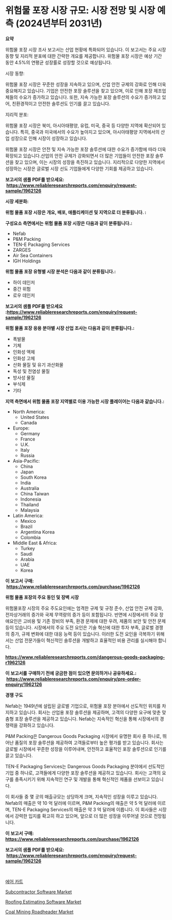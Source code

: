 <p><h1>위험물 포장 시장 규모: 시장 전망 및 시장 예측 (2024년부터 2031년)</h1></p><p><strong>요약</strong></p>
<p><p>위험물 포장 시장 조사 보고서는 산업 현황에 특화되어 있습니다. 이 보고서는 주요 시장 동향 및 지리적 분포에 대한 간략한 개요를 제공합니다. 위험물 포장 시장은 예상 기간 동안 4.5%의 연평균 성장률로 성장할 것으로 예상됩니다.</p><p>시장 동향:</p><p>위험물 포장 시장은 꾸준한 성장을 지속하고 있으며, 산업 안전 규제의 강화로 인해 더욱 중요해지고 있습니다. 기업은 안전한 포장 솔루션을 찾고 있으며, 이로 인해 포장 제조업체들의 수요가 증가하고 있습니다. 또한, 지속 가능한 포장 솔루션의 수요가 증가하고 있어, 친환경적이고 안전한 솔루션도 인기를 끌고 있습니다.</p><p>지리적 분포:</p><p>위험물 포장 시장은 북미, 아시아태평양, 유럽, 미국, 중국 등 다양한 지역에 확산되어 있습니다. 특히, 중국과 미국에서의 수요가 높아지고 있으며, 아시아태평양 지역에서의 산업 성장으로 인해 시장이 성장하고 있습니다.</p><p>위험물 포장 시장은 안전 및 지속 가능한 포장 솔루션에 대한 수요가 증가함에 따라 더욱 확장되고 있습니다.산업의 안전 규제가 강화되면서 더 많은 기업들이 안전한 포장 솔루션을 찾고 있으며, 이는 시장의 성장을 촉진하고 있습니다. 지리적으로 다양한 지역에서 성장하는 시장은 글로벌 시장 선도 기업들에게 다양한 기회를 제공하고 있습니다.</p></p>
<p><strong>보고서의 샘플 PDF를 받으세요: &nbsp;<a href="https://www.reliableresearchreports.com/enquiry/request-sample/1962126">https://www.reliableresearchreports.com/enquiry/request-sample/1962126</a></strong></p>
<p><strong>시장 세분화:</strong></p>
<p><strong> 위험 물품 포장 시장은 개요, 배포, 애플리케이션 및 지역으로 더 분류됩니다. :</strong></p>
<p><strong>구성요소 측면에서는 위험 물품 포장 시장은 다음과 같이 분류됩니다.:</strong></p>
<p><ul><li>Nefab</li><li>P&M Packing</li><li>TEN-E Packaging Services</li><li>ZARGES</li><li>Air Sea Containers</li><li>IGH Holdings</li></ul></p>
<p><strong> 위험 물품 포장 유형별 시장 분석은 다음과 같이 분류됩니다.:</strong></p>
<p><ul><li>하이 데인저</li><li>중간 위험</li><li>로우 데인저</li></ul></p>
<p><strong>보고서의 샘플 PDF를 받으세요 :<a href="https://www.reliableresearchreports.com/enquiry/request-sample/1962126">https://www.reliableresearchreports.com/enquiry/request-sample/1962126</a></strong></p>
<p><strong> 위험 물품 포장 응용 분야별 시장 산업 조사는 다음과 같이 분류됩니다.:</strong></p>
<p><ul><li>폭발물</li><li>기체</li><li>인화성 액체</li><li>인화성 고체</li><li>산화 물질 및 유기 과산화물</li><li>독성 및 전염성 물질</li><li>방사성 물질</li><li>부식제</li><li>기타</li></ul></p>
<p><strong>지역 측면에서 위험 물품 포장 지역별로 이용 가능한 시장 플레이어는 다음과 같습니다.:</strong></p>
<p><ul>
    <li>
        North America:
        <ul>
            <li>United States</li>
            <li>Canada</li>
        </ul>
    </li>
    <li>
        Europe:
        <ul>
            <li>Germany</li>
            <li>France</li>
            <li>U.K.</li>
            <li>Italy</li>
            <li>Russia</li>
        </ul>
    </li>
    <li>
        Asia-Pacific:
        <ul>
            <li>China</li>
            <li>Japan</li>
            <li>South Korea</li>
            <li>India</li>
            <li>Australia</li>
            <li>China Taiwan</li>
            <li>Indonesia</li>
            <li>Thailand</li>
            <li>Malaysia</li>
        </ul>
    </li>
    <li>
        Latin America:
        <ul>
            <li>Mexico</li>
            <li>Brazil</li>
            <li>Argentina Korea</li>
            <li>Colombia</li>
        </ul>
    </li>
    <li>
        Middle East & Africa:
        <ul>
            <li>Turkey</li>
            <li>Saudi</li>
            <li>Arabia</li>
            <li>UAE</li>
            <li>Korea</li>
        </ul>
    </li>
    </ul></p>
<p><strong>이 보고서 구매: &nbsp;<a href="https://www.reliableresearchreports.com/purchase/1962126">https://www.reliableresearchreports.com/purchase/1962126</a></strong></p>
<p><strong>위험 물품 포장의 주요 동인 및 장벽 시장</strong></p>
<p><p>위험물포장 시장의 주요 주도요인에는 엄격한 규제 및 규정 준수, 산업 안전 규제 강화, 전자상거래의 증가와 국제 무역량의 증가 등이 포함됩니다. 반면에 시장에서의 주요 장애요인은 고비용 및 기존 장비의 부족, 환경 문제에 대한 우려, 제품의 보안 및 안전 문제 등이 있습니다. 시장에서의 주요 도전 요인은 기술 혁신에 대한 투자 부족, 글로벌 경쟁의 증가, 규제 변화에 대한 대응 능력 등이 있습니다. 이러한 도전 요인을 극복하기 위해서는 산업 전문가들이 혁신적인 솔루션을 개발하고 효율적인 비용 관리를 실시해야 합니다.</p></p>
<p><strong><a href="https://www.reliableresearchreports.com/dangerous-goods-packaging-r1962126">https://www.reliableresearchreports.com/dangerous-goods-packaging-r1962126</a></strong></p>
<p><strong>이 보고서를 구매하기 전에 궁금한 점이 있으면 문의하거나 공유하세요.: &nbsp;<a href="https://www.reliableresearchreports.com/enquiry/pre-order-enquiry/1962126">https://www.reliableresearchreports.com/enquiry/pre-order-enquiry/1962126</a></strong></p>
<p><strong>경쟁 구도</strong></p>
<p><p>Nefab는 1949년에 설립된 글로벌 기업으로, 위험물 포장 분야에서 선도적인 위치를 차지하고 있습니다. 회사는 산업용 포장 솔루션을 제공하며, 고객의 다양한 요구에 맞춘 맞춤형 포장 솔루션을 제공하고 있습니다. Nefab는 지속적인 혁신을 통해 시장에서의 경쟁력을 강화하고 있습니다.</p><p>P&M Packing은 Dangerous Goods Packaging 시장에서 유명한 회사 중 하나로, 뛰어난 품질의 포장 솔루션을 제공하여 고객들로부터 높은 평가를 받고 있습니다. 회사는 글로벌 시장에서 꾸준한 성장을 이루어내며, 안전하고 효율적인 포장 솔루션으로 인기를 끌고 있습니다.</p><p>TEN-E Packaging Services는 Dangerous Goods Packaging 분야에서 선도적인 기업 중 하나로, 고객들에게 다양한 포장 솔루션을 제공하고 있습니다. 회사는 고객의 요구를 충족시키기 위해 지속적인 연구 및 개발을 통해 혁신적인 제품을 선보이고 있습니다.</p><p>이 회사들 중 몇 곳의 매출규모는 상당하게 크며, 지속적인 성장을 이루고 있습니다. Nefab의 매출은 약 10 억 달러에 이르며, P&M Packing의 매출은 약 5 억 달러에 이르며, TEN-E Packaging Services의 매출은 약 3 억 달러에 이릅니다. 이 회사들은 시장에서 강력한 입지를 확고히 하고 있으며, 앞으로 더 많은 성장을 이루어낼 것으로 전망됩니다.</p></p>
<p><strong>이 보고서 구매: &nbsp; <a href="https://www.reliableresearchreports.com/purchase/1962126">https://www.reliableresearchreports.com/purchase/1962126</a></strong></p>
<p><strong>보고서의 샘플 PDF를 받으세요: &nbsp;<a href="https://www.reliableresearchreports.com/enquiry/request-sample/1962126">https://www.reliableresearchreports.com/enquiry/request-sample/1962126</a></strong><strong></strong></p>
<p>&nbsp;</p>
<p><p><a href="https://medium.com/@beaublock13/%EB%B9%84%ED%96%89-%EC%B9%B4%ED%8A%B8-%EC%8B%9C%EC%9E%A5-%EB%B6%84%EC%84%9D-cagr-%EC%8B%9C%EC%9E%A5-%EC%84%B8%EB%B6%84%ED%99%94-%EB%B0%8F-%EA%B8%80%EB%A1%9C%EB%B2%8C-%EC%82%B0%EC%97%85-%EA%B0%9C%EC%9A%94-41dac338bf0f">에어 카트</a></p><p><a href="https://angry-finch-aaf.notion.site/Subcontractor-Software-Market-Size-CAGR-Trends-2024-2030-28da78520d8a41c6894a584f412d5ca7">Subcontractor Software Market</a></p><p><a href="https://faithful-glue-af3.notion.site/Roofing-Estimating-Software-Market-Share-Evolution-and-Market-Growth-Trends-2024-2031-49a9d559dca64bb28d8fe6309d8cd89d">Roofing Estimating Software Market</a></p><p><a href="https://view.publitas.com/reportprime-1/analyzing-coal-mining-roadheader-market-global-industry-perspective-and-forecast-2024-to-2031/">Coal Mining Roadheader Market</a></p></p>